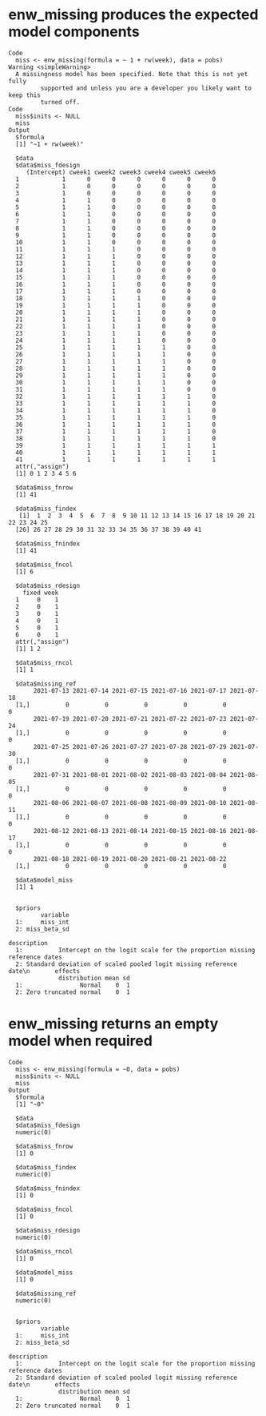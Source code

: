 # enw_missing produces the expected model components

    Code
      miss <- enw_missing(formula = ~ 1 + rw(week), data = pobs)
    Warning <simpleWarning>
      A missingness model has been specified. Note that this is not yet fully
             supported and unless you are a developer you likely want to keep this
             turned off.
    Code
      miss$inits <- NULL
      miss
    Output
      $formula
      [1] "~1 + rw(week)"
      
      $data
      $data$miss_fdesign
         (Intercept) cweek1 cweek2 cweek3 cweek4 cweek5 cweek6
      1            1      0      0      0      0      0      0
      2            1      0      0      0      0      0      0
      3            1      0      0      0      0      0      0
      4            1      1      0      0      0      0      0
      5            1      1      0      0      0      0      0
      6            1      1      0      0      0      0      0
      7            1      1      0      0      0      0      0
      8            1      1      0      0      0      0      0
      9            1      1      0      0      0      0      0
      10           1      1      0      0      0      0      0
      11           1      1      1      0      0      0      0
      12           1      1      1      0      0      0      0
      13           1      1      1      0      0      0      0
      14           1      1      1      0      0      0      0
      15           1      1      1      0      0      0      0
      16           1      1      1      0      0      0      0
      17           1      1      1      0      0      0      0
      18           1      1      1      1      0      0      0
      19           1      1      1      1      0      0      0
      20           1      1      1      1      0      0      0
      21           1      1      1      1      0      0      0
      22           1      1      1      1      0      0      0
      23           1      1      1      1      0      0      0
      24           1      1      1      1      0      0      0
      25           1      1      1      1      1      0      0
      26           1      1      1      1      1      0      0
      27           1      1      1      1      1      0      0
      28           1      1      1      1      1      0      0
      29           1      1      1      1      1      0      0
      30           1      1      1      1      1      0      0
      31           1      1      1      1      1      0      0
      32           1      1      1      1      1      1      0
      33           1      1      1      1      1      1      0
      34           1      1      1      1      1      1      0
      35           1      1      1      1      1      1      0
      36           1      1      1      1      1      1      0
      37           1      1      1      1      1      1      0
      38           1      1      1      1      1      1      0
      39           1      1      1      1      1      1      1
      40           1      1      1      1      1      1      1
      41           1      1      1      1      1      1      1
      attr(,"assign")
      [1] 0 1 2 3 4 5 6
      
      $data$miss_fnrow
      [1] 41
      
      $data$miss_findex
       [1]  1  2  3  4  5  6  7  8  9 10 11 12 13 14 15 16 17 18 19 20 21 22 23 24 25
      [26] 26 27 28 29 30 31 32 33 34 35 36 37 38 39 40 41
      
      $data$miss_fnindex
      [1] 41
      
      $data$miss_fncol
      [1] 6
      
      $data$miss_rdesign
        fixed week
      1     0    1
      2     0    1
      3     0    1
      4     0    1
      5     0    1
      6     0    1
      attr(,"assign")
      [1] 1 2
      
      $data$miss_rncol
      [1] 1
      
      $data$missing_ref
           2021-07-13 2021-07-14 2021-07-15 2021-07-16 2021-07-17 2021-07-18
      [1,]          0          0          0          0          0          0
           2021-07-19 2021-07-20 2021-07-21 2021-07-22 2021-07-23 2021-07-24
      [1,]          0          0          0          0          0          0
           2021-07-25 2021-07-26 2021-07-27 2021-07-28 2021-07-29 2021-07-30
      [1,]          0          0          0          0          0          0
           2021-07-31 2021-08-01 2021-08-02 2021-08-03 2021-08-04 2021-08-05
      [1,]          0          0          0          0          0          0
           2021-08-06 2021-08-07 2021-08-08 2021-08-09 2021-08-10 2021-08-11
      [1,]          0          0          0          0          0          0
           2021-08-12 2021-08-13 2021-08-14 2021-08-15 2021-08-16 2021-08-17
      [1,]          0          0          0          0          0          0
           2021-08-18 2021-08-19 2021-08-20 2021-08-21 2021-08-22
      [1,]          0          0          0          0          0
      
      $data$model_miss
      [1] 1
      
      
      $priors
             variable
      1:     miss_int
      2: miss_beta_sd
                                                                              description
      1:          Intercept on the logit scale for the proportion missing reference dates
      2: Standard deviation of scaled pooled logit missing reference date\n       effects
                  distribution mean sd
      1:                Normal    0  1
      2: Zero truncated normal    0  1
      

# enw_missing returns an empty model when required

    Code
      miss <- enw_missing(formula = ~0, data = pobs)
      miss$inits <- NULL
      miss
    Output
      $formula
      [1] "~0"
      
      $data
      $data$miss_fdesign
      numeric(0)
      
      $data$miss_fnrow
      [1] 0
      
      $data$miss_findex
      numeric(0)
      
      $data$miss_fnindex
      [1] 0
      
      $data$miss_fncol
      [1] 0
      
      $data$miss_rdesign
      numeric(0)
      
      $data$miss_rncol
      [1] 0
      
      $data$model_miss
      [1] 0
      
      $data$missing_ref
      numeric(0)
      
      
      $priors
             variable
      1:     miss_int
      2: miss_beta_sd
                                                                              description
      1:          Intercept on the logit scale for the proportion missing reference dates
      2: Standard deviation of scaled pooled logit missing reference date\n       effects
                  distribution mean sd
      1:                Normal    0  1
      2: Zero truncated normal    0  1
      

